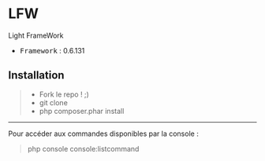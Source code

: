 # LFW
Light FrameWork

 - <kbd>Framework</kbd> : 0.6.131

Installation
----------

> - Fork le repo ! ;)
> - git clone
> - php composer.phar install

----------

Pour accéder aux commandes disponibles par la console :
> php console console:listcommand